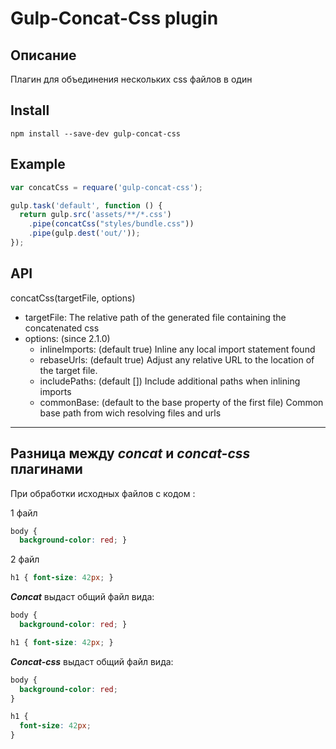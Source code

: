 # Gulp-Concat-Css plugin

## Описание

Плагин для объединения нескольких css файлов в один

## Install

`npm install --save-dev gulp-concat-css`

## Example

```js
var concatCss = requare('gulp-concat-css');

gulp.task('default', function () {
  return gulp.src('assets/**/*.css')
    .pipe(concatCss("styles/bundle.css"))
    .pipe(gulp.dest('out/'));
});
```

## API

concatCss(targetFile, options)

- targetFile: The relative path of the generated file containing the concatenated css
- options: (since 2.1.0)
  - inlineImports: (default true) Inline any local import statement found
  - rebaseUrls: (default true) Adjust any relative URL to the location of the target file.
  - includePaths: (default []) Include additional paths when inlining imports
  - commonBase: (default to the base property of the first file) Common base path from wich resolving files and urls

---
## Разница между ***concat*** и ***concat-css*** плагинами

При обработки исходных файлов с кодом :

1 файл
```css
body {
  background-color: red; }
```
2 файл
```css
h1 { font-size: 42px; }
```

***Concat*** выдаст общий файл вида:
```css
body {
  background-color: red; }

h1 { font-size: 42px; }
```

***Concat-css*** выдаст общий файл вида:
```css
body {
  background-color: red; 
}

h1 { 
  font-size: 42px; 
}
```
